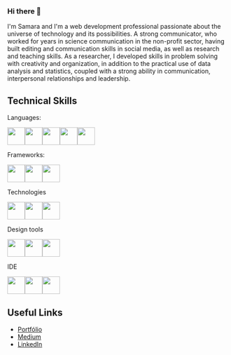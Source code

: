 ### Hi there 👋 

I'm Samara and I'm a web development professional passionate about the universe of technology and its possibilities. A strong communicator, who worked for years in science communication in the non-profit sector, having built editing and communication skills in social media, as well as research and teaching skills. As a researcher, I developed skills in problem solving with creativity and organization, in addition to the practical use of data analysis and statistics, coupled with a strong ability in communication, interpersonal relationships and leadership.

## Technical Skills
Languages: 

<img src="https://cdn.jsdelivr.net/gh/devicons/devicon/icons/html5/html5-original.svg"  width="40" height="40"/><img src="https://cdn.jsdelivr.net/gh/devicons/devicon/icons/css3/css3-original.svg"  width="40" height="40"/><img src="https://cdn.jsdelivr.net/gh/devicons/devicon/icons/javascript/javascript-original.svg"  width="40" height="40"/><img src="https://cdn.jsdelivr.net/gh/devicons/devicon/icons/python/python-original.svg"  width="40" height="40"/><img src="https://cdn.jsdelivr.net/gh/devicons/devicon/icons/dart/dart-original.svg"  width="40" height="40"/>          
          
Frameworks:

<img src="https://cdn.jsdelivr.net/gh/devicons/devicon/icons/bootstrap/bootstrap-original.svg"  width="40" height="40"/><img src="https://cdn.jsdelivr.net/gh/devicons/devicon/icons/flutter/flutter-original.svg"  width="40" height="40"/><img src="https://cdn.jsdelivr.net/gh/devicons/devicon/icons/react/react-original.svg"  width="40" height="40"/>

Technologies

<img src="https://cdn.jsdelivr.net/gh/devicons/devicon/icons/nodejs/nodejs-original.svg"  width="40" height="40"/><img src="https://cdn.jsdelivr.net/gh/devicons/devicon/icons/git/git-original.svg"  width="40" height="40"/><img src="https://cdn.jsdelivr.net/gh/devicons/devicon/icons/sass/sass-original.svg"  width="40" height="40"/>

Design tools

<img src="https://cdn.jsdelivr.net/gh/devicons/devicon/icons/figma/figma-original.svg"  width="40" height="40"/><img src="https://cdn.jsdelivr.net/gh/devicons/devicon/icons/canva/canva-original.svg"  width="40" height="40"/><img src="https://cdn.jsdelivr.net/gh/devicons/devicon/icons/inkscape/inkscape-original.svg"  width="40" height="40"/>

IDE

<img src="https://cdn.jsdelivr.net/gh/devicons/devicon/icons/vscode/vscode-original.svg"  width="40" height="40"/><img src="https://cdn.jsdelivr.net/gh/devicons/devicon/icons/intellij/intellij-original.svg"  width="40" height="40"/><img src="https://cdn.jsdelivr.net/gh/devicons/devicon/icons/androidstudio/androidstudio-original.svg"  width="40" height="40"/>

## Useful Links
- [Portfólio](https://www.samara.dev.br)
- [Medium](https://samaradev.medium.com)
- [LinkedIn](https://www.linkedin.com/in/samara-dumont-fadigas)




